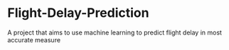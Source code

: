 # Flight-Delay-Prediction
 A project that aims to use machine learning to predict flight delay in most accurate measure
